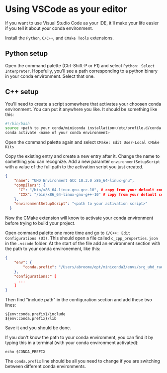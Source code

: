 # Using VSCode as your editor

If you want to use Visual Studio Code as your IDE, it'll make your life easier if you tell it about your conda environment.

Install the `Python`, `C/C++`, and `CMake Tools` extensions.

## Python setup

Open the command palette (Ctrl-Shift-P or F1) and select `Python: Select Interpreter`. Hopefully, you'll see a path corresponding to a python binary in your conda environment. Select that one.

## C++ setup

You'll need to create a script somewhere that activates your choosen conda environment. You can put it anywhere you like. It should be something like this:

```bash
#!/bin/bash
source <path to your conda/miniconda installation>/etc/profile.d/conda.sh
conda activate <name of your conda environment>
```

Open the command palette again and select `CMake: Edit User-Local CMake Kits`

Copy the existing entry and create a new entry after it. Change the name to something you can recognize. Add a new paramter `environmentSetupScript` with a value of the full path to the activation script you just created.

```json
{
    "name": "UHD Environment GCC 10.3.0 x86_64-linux-gnu",
    "compilers": {
      "C": "/bin/x86_64-linux-gnu-gcc-10", # copy from your default configuration
      "CXX": "/bin/x86_64-linux-gnu-g++-10" # copy from your default configuration
    },
    "environmentSetupScript": "<path to your activation script>"
  }
```

Now the CMake extension will know to activate your conda environment before trying to build your project.

Open command palette one more time and go to `C/C++: Edit Configurations (UI)`. This should open a file called `c_cpp_properties.json` in the `.vscode` folder. At the start of the file add an environment section with the path to your conda environement, like this: 
```json
{
    "env": {
        "conda.prefix": "/Users/abroome/opt/miniconda3/envs/srg_uhd_radar"
    },
    "configurations:" [
      ...
    ]
}
```

Then find "include path" in the configuration section and add these two lines:

    ${env:conda.prefix}/include
    ${env:conda.prefix}/lib

Save it and you should be done.

If you don't know the path to your conda environment, you can find it by typing this in a terminal (with your conda environment activated):

`echo $CONDA_PREFIX`

The `conda.prefix` line should be all you need to change if you are switching between different conda environments. 
